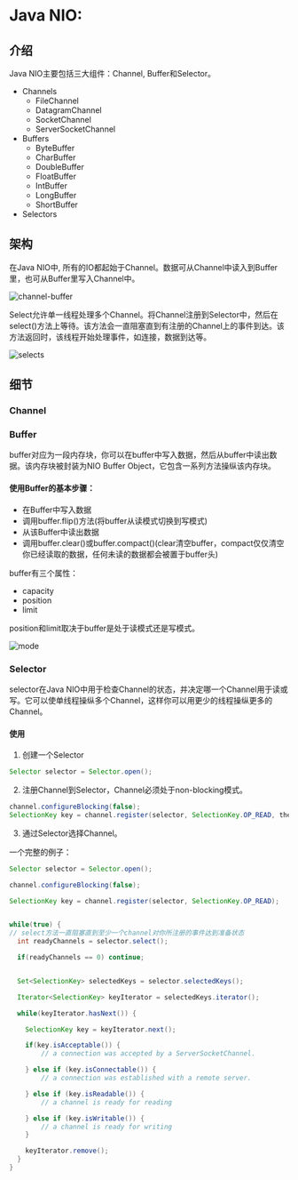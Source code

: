 # Java NIO:
## 介绍
Java NIO主要包括三大组件：Channel, Buffer和Selector。

- Channels
  - FileChannel
  - DatagramChannel
  - SocketChannel
  - ServerSocketChannel
- Buffers
  - ByteBuffer
  - CharBuffer
  - DoubleBuffer
  - FloatBuffer
  - IntBuffer
  - LongBuffer
  - ShortBuffer
- Selectors

## 架构
在Java NIO中, 所有的IO都起始于Channel。数据可从Channel中读入到Buffer里，也可从Buffer里写入Channel中。

![channel-buffer](http://7xq5i5.com1.z0.glb.clouddn.com/img_channels_buffers.png)

Select允许单一线程处理多个Channel。将Channel注册到Selector中，然后在select()方法上等待。该方法会一直阻塞直到有注册的Channel上的事件到达。该方法返回时，该线程开始处理事件，如连接，数据到达等。

![selects](http://7xq5i5.com1.z0.glb.clouddn.com/img_selectors.png)

## 细节
### Channel
### Buffer
buffer对应为一段内存块，你可以在buffer中写入数据，然后从buffer中读出数据。该内存块被封装为NIO Buffer Object，它包含一系列方法操纵该内存块。

#### 使用Buffer的基本步骤：
- 在Buffer中写入数据
- 调用buffer.flip()方法(将buffer从读模式切换到写模式)
- 从该Buffer中读出数据
- 调用buffer.clear()或buffer.compact()(clear清空buffer，compact仅仅清空你已经读取的数据，任何未读的数据都会被置于buffer头)

buffer有三个属性：
- capacity
- position
- limit

position和limit取决于buffer是处于读模式还是写模式。

![mode](http://7xq5i5.com1.z0.glb.clouddn.com/img_buffers_modes.png)

### Selector
selector在Java NIO中用于检查Channel的状态，并决定哪一个Channel用于读或写。它可以使单线程操纵多个Channel，这样你可以用更少的线程操纵更多的Channel。

#### 使用
1. 创建一个Selector

```java
Selector selector = Selector.open();
```

2. 注册Channel到Selector，Channel必须处于non-blocking模式。

```java
channel.configureBlocking(false);
SelectionKey key = channel.register(selector, SelectionKey.OP_READ, theObject);
```
3. 通过Selector选择Channel。

一个完整的例子：

```java
Selector selector = Selector.open();

channel.configureBlocking(false);

SelectionKey key = channel.register(selector, SelectionKey.OP_READ);


while(true) {
// select方法一直阻塞直到至少一个channel对你所注册的事件达到准备状态
  int readyChannels = selector.select();

  if(readyChannels == 0) continue;


  Set<SelectionKey> selectedKeys = selector.selectedKeys();

  Iterator<SelectionKey> keyIterator = selectedKeys.iterator();

  while(keyIterator.hasNext()) {

    SelectionKey key = keyIterator.next();

    if(key.isAcceptable()) {
        // a connection was accepted by a ServerSocketChannel.

    } else if (key.isConnectable()) {
        // a connection was established with a remote server.

    } else if (key.isReadable()) {
        // a channel is ready for reading

    } else if (key.isWritable()) {
        // a channel is ready for writing
    }

    keyIterator.remove();
  }
}
```



